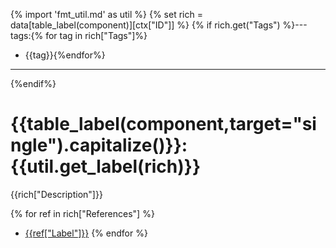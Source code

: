 {% import 'fmt_util.md' as util %}
{% set rich = data[table_label(component)][ctx["ID"]] %}
{% if rich.get("Tags") %}---
tags:{% for tag in rich["Tags"]%}

  - {{tag}}{%endfor%}

---

{%endif%}
# {{table_label(component,target="single").capitalize()}}: {{util.get_label(rich)}}

{{rich["Description"]}}

{% for ref in rich["References"] %}
* [{{ref["Label"]}}](site:{{ref["Chapter"]}}#{{ref["ID"]}})
{% endfor %}
